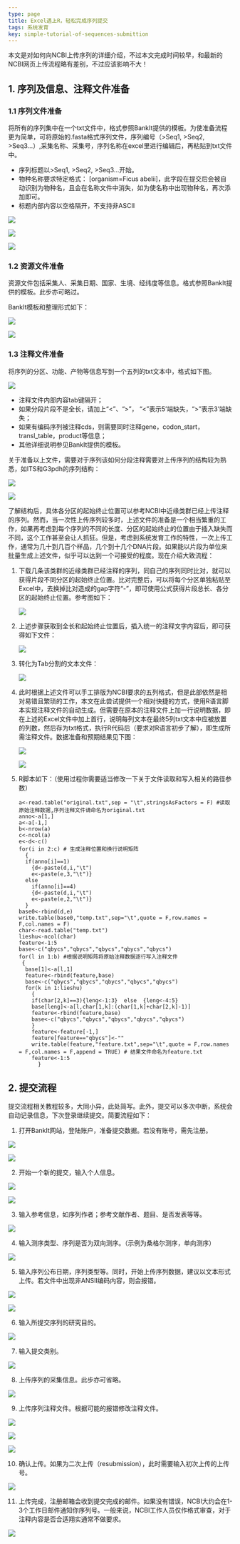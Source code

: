 ```yaml
---
type: page
title: Excel遇上R，轻松完成序列提交
tags: 系统发育
key: simple-tutorial-of-sequences-submittion
---
```


本文是对如何向NCBI上传序列的详细介绍，不过本文完成时间较早，和最新的NCBI网页上传流程略有差别，不过应该影响不大！

<!-- more -->

## 1. 序列及信息、注释文件准备

### 1.1 序列文件准备

将所有的序列集中在一个txt文件中，格式参照BankIt提供的模板。为使准备流程更为简单，可将原始的.fasta格式序列文件，序列编号（>Seq1, >Seq2, >Seq3…）,采集名称、采集号，序列名称在excel里进行编辑后，再粘贴到txt文件中。

- 序列标题以>Seq1, >Seq2, >Seq3…开始。
- 物种名称要求特定格式： [organism=Ficus abelii]，此字段在提交后会被自动识别为物种名，且会在名称文件中消失，如为使名称中出现物种名，再次添加即可。
- 标题内部内容以空格隔开，不支持非ASCII

![](https://raw.githubusercontent.com/qbycs/qbycs.github.io/master/image/blog/2019-12-01-simple-tutorial-of-sequences-submittion/1.png)

![](https://raw.githubusercontent.com/qbycs/qbycs.github.io/master/image/blog/2019-12-01-simple-tutorial-of-sequences-submittion/2.png)

![](https://raw.githubusercontent.com/qbycs/qbycs.github.io/master/image/blog/2019-12-01-simple-tutorial-of-sequences-submittion/3.png)

### 1.2    资源文件准备

资源文件包括采集人、采集日期、国家、生境、经纬度等信息。格式参照BankIt提供的模板。此步亦可略过。

BankIt模板和整理形式如下：

![](https://raw.githubusercontent.com/qbycs/qbycs.github.io/master/image/blog/2019-12-01-simple-tutorial-of-sequences-submittion/4.png)

![](https://raw.githubusercontent.com/qbycs/qbycs.github.io/master/image/blog/2019-12-01-simple-tutorial-of-sequences-submittion/5.png)

### 1.3    注释文件准备

将序列的分区、功能、产物等信息写到一个五列的txt文本中，格式如下图。  

 ![](https://raw.githubusercontent.com/qbycs/qbycs.github.io/master/image/blog/2019-12-01-simple-tutorial-of-sequences-submittion/6.png) 

- 注释文件内部内容tab键隔开；
- 如果分段片段不是全长，请加上“<”、“>”， “<”表示5’端缺失，“>”表示3’端缺失；
- 如果有编码序列被注释cds，则需要同时注释gene，codon_start，transl_table，product等信息；
- 其他详细说明参见BankIt提供的模板。

关于准备以上文件，需要对于序列该如何分段注释需要对上传序列的结构较为熟悉，如ITS和G3pdh的序列结构：  

![](https://raw.githubusercontent.com/qbycs/qbycs.github.io/master/image/blog/2019-12-01-simple-tutorial-of-sequences-submittion/7.png) 

![](https://raw.githubusercontent.com/qbycs/qbycs.github.io/master/image/blog/2019-12-01-simple-tutorial-of-sequences-submittion/8.png) 

了解结构后，具体各分区的起始终止位置可以参考NCBI中近缘类群已经上传注释的序列。然而，当一次性上传序列较多时，上述文件的准备是一个相当繁重的工作，如果再考虑到每个序列的不同的长度、分区的起始终止的位置由于插入缺失而不同，这个工作甚至会让人抓狂。但是，考虑到系统发育工作的特性，一次上传工作，通常为几十到几百个样品，几个到十几个DNA片段。如果能以片段为单位来批量生成上述文件，似乎可以达到一个可接受的程度。现在介绍大致流程：

1. 下载几条该类群的近缘类群已经注释的序列，同自己的序列同时比对，就可以获得片段不同分区的起始终止位置。比对完整后，可以将每个分区单独粘贴至Excel中，去换掉比对造成的gap字符“-”，即可使用公式获得片段总长、各分区的起始终止位置。参考图如下：

   ![](https://raw.githubusercontent.com/qbycs/qbycs.github.io/master/image/blog/2019-12-01-simple-tutorial-of-sequences-submittion/9.png) 

2. 上述步骤获取到全长和起始终止位置后，插入统一的注释文字内容后，即可获得如下文件：

   ![](https://raw.githubusercontent.com/qbycs/qbycs.github.io/master/image/blog/2019-12-01-simple-tutorial-of-sequences-submittion/10.png) 

3. 转化为Tab分割的文本文件：

   ![](https://raw.githubusercontent.com/qbycs/qbycs.github.io/master/image/blog/2019-12-01-simple-tutorial-of-sequences-submittion/11.png) 

4. 此时根据上述文件可以手工排版为NCBI要求的五列格式，但是此部依然是相对易错且繁琐的工作，本文在此尝试提供一个相对快捷的方式，使用R语言脚本实现注释文件的自动生成。但需要在原本的注释文件上加一行说明数据，即在上述的Excel文件中加上首行，说明每列文本在最终5列txt文本中应被放置的列数，然后存为txt格式，执行R代码后（要求对R语言初步了解），即生成所需注释文件。数据准备和预期结果见下图：

   ![](https://raw.githubusercontent.com/qbycs/qbycs.github.io/master/image/blog/2019-12-01-simple-tutorial-of-sequences-submittion/12.png) 

   ![](https://raw.githubusercontent.com/qbycs/qbycs.github.io/master/image/blog/2019-12-01-simple-tutorial-of-sequences-submittion/13.png) 

5. R脚本如下：（使用过程你需要适当修改一下关于文件读取和写入相关的路径参数）

   ```
   a<-read.table("original.txt",sep = "\t",stringsAsFactors = F) #读取原始注释数据,序列注释文件请命名为original.txt
   anno<-a[1,]
   a<-a[-1,]
   b<-nrow(a)
   c<-ncol(a)
   e<-d<-c()
   for(i in 2:c) # 生成注释位置和换行说明矩阵
     {
     if(anno[i]==1) 
       {d<-paste(d,i,"\t")
       e<-paste(e,3,"\t")}
     else
       if(anno[i]==4)
       {d<-paste(d,i,"\t")
       e<-paste(e,2,"\t")}
     }
   base0<-rbind(d,e)
   write.table(base0,"temp.txt",sep="\t",quote = F,row.names = F,col.names = F)
   char<-read.table("temp.txt")
   lieshu<-ncol(char)
   feature<-1:5
   base<-c("qbycs","qbycs","qbycs","qbycs","qbycs")
   for(l in 1:b) #根据说明矩阵将原始注释数据逐行写入注释文件
    {
     base[1]<-a[l,1]
     feature<-rbind(feature,base)
     base<-c("qbycs","qbycs","qbycs","qbycs","qbycs")
     for(k in 1:lieshu)
       {
       if(char[2,k]==3){leng<-1:3}  else  {leng<-4:5}
       base[leng]<-a[l,char[1,k]:(char[1,k]+char[2,k]-1)]
       feature<-rbind(feature,base)
       base<-c("qbycs","qbycs","qbycs","qbycs","qbycs")
       }
       feature<-feature[-1,]
       feature[feature=="qbycs"]<-""
       write.table(feature,"feature.txt",sep="\t",quote = F,row.names = F,col.names = F,append = TRUE) # 结果文件命名为feature.txt
       feature<-1:5
         }
   ```

## 2.  提交流程

提交流程相关教程较多，大同小异，此处简写。此外，提交可以多次中断，系统会自动记录信息，下次登录继续提交。简要流程如下：

1. 打开BankIt网站，登陆账户，准备提交数据。若没有账号，需先注册。  

![](https://raw.githubusercontent.com/qbycs/qbycs.github.io/master/image/blog/2019-12-01-simple-tutorial-of-sequences-submittion/14.png) 

![](https://raw.githubusercontent.com/qbycs/qbycs.github.io/master/image/blog/2019-12-01-simple-tutorial-of-sequences-submittion/15.png) 

2. 开始一个新的提交，输入个人信息。  

![](https://raw.githubusercontent.com/qbycs/qbycs.github.io/master/image/blog/2019-12-01-simple-tutorial-of-sequences-submittion/16.png) 

![](https://raw.githubusercontent.com/qbycs/qbycs.github.io/master/image/blog/2019-12-01-simple-tutorial-of-sequences-submittion/17.png) 

3. 输入参考信息，如序列作者；参考文献作者、题目、是否发表等等。

![](https://raw.githubusercontent.com/qbycs/qbycs.github.io/master/image/blog/2019-12-01-simple-tutorial-of-sequences-submittion/18.png) 

4. 输入测序类型、序列是否为双向测序。（示例为桑格尔测序，单向测序）  

![](https://raw.githubusercontent.com/qbycs/qbycs.github.io/master/image/blog/2019-12-01-simple-tutorial-of-sequences-submittion/19.png) 

5. 输入序列公布日期，序列类型等。同时，开始上传序列数据，建议以文本形式上传。若文件中出现非ANSII编码内容，则会报错。  

![](https://raw.githubusercontent.com/qbycs/qbycs.github.io/master/image/blog/2019-12-01-simple-tutorial-of-sequences-submittion/20.png) 

![](https://raw.githubusercontent.com/qbycs/qbycs.github.io/master/image/blog/2019-12-01-simple-tutorial-of-sequences-submittion/21.png) 

6. 输入所提交序列的研究目的。  

![](https://raw.githubusercontent.com/qbycs/qbycs.github.io/master/image/blog/2019-12-01-simple-tutorial-of-sequences-submittion/22.png) 

7. 输入提交类别。  

![](https://raw.githubusercontent.com/qbycs/qbycs.github.io/master/image/blog/2019-12-01-simple-tutorial-of-sequences-submittion/23.png)

8. 上传序列的采集信息。此步亦可省略。  

![](https://raw.githubusercontent.com/qbycs/qbycs.github.io/master/image/blog/2019-12-01-simple-tutorial-of-sequences-submittion/24.png) 

9. 上传序列注释文件。根据可能的报错修改注释文件。 

![](https://raw.githubusercontent.com/qbycs/qbycs.github.io/master/image/blog/2019-12-01-simple-tutorial-of-sequences-submittion/25.png) 

![](https://raw.githubusercontent.com/qbycs/qbycs.github.io/master/image/blog/2019-12-01-simple-tutorial-of-sequences-submittion/26.png)

![](https://raw.githubusercontent.com/qbycs/qbycs.github.io/master/image/blog/2019-12-01-simple-tutorial-of-sequences-submittion/30.png) 

10. 确认上传。如果为二次上传（resubmission），此时需要输入初次上传的上传号。

![](https://raw.githubusercontent.com/qbycs/qbycs.github.io/master/image/blog/2019-12-01-simple-tutorial-of-sequences-submittion/27.png) 

11.   上传完成，注册邮箱会收到提交完成的邮件。如果没有错误，NCBI大约会在1-3个工作日邮件通知你序列号。一般来说，NCBI工作人员仅作格式审查，对于注释内容是否合适翔实通常不做要求。

![](https://raw.githubusercontent.com/qbycs/qbycs.github.io/master/image/blog/2019-12-01-simple-tutorial-of-sequences-submittion/28.png) 